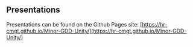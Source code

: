 ## Presentations

Presentations can be found on the Github Pages site:
[https://hr-cmgt.github.io/Minor-GDD-Unity/](https://hr-cmgt.github.io/Minor-GDD-Unity/)